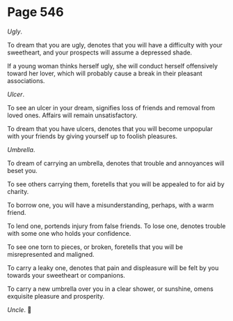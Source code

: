 # Page 546
_Ugly_.


To dream that you are ugly, denotes that you will have a difficulty
with your sweetheart, and your prospects will assume a depressed shade.


If a young woman thinks herself ugly, she will conduct herself
offensively toward her lover, which will probably cause a break
in their pleasant associations.


_Ulcer_.


To see an ulcer in your dream, signifies loss of friends and removal
from loved ones. Affairs will remain unsatisfactory.


To dream that you have ulcers, denotes that you will become unpopular
with your friends by giving yourself up to foolish pleasures.


_Umbrella_.


To dream of carrying an umbrella, denotes that trouble and annoyances
will beset you.


To see others carrying them, foretells that you will be appealed
to for aid by charity.


To borrow one, you will have a misunderstanding, perhaps, with a warm friend.


To lend one, portends injury from false friends. To lose one,
denotes trouble with some one who holds your confidence.


To see one torn to pieces, or broken, foretells that you will
be misrepresented and maligned.


To carry a leaky one, denotes that pain and displeasure will be felt by you
towards your sweetheart or companions.


To carry a new umbrella over you in a clear shower, or sunshine,
omens exquisite pleasure and prosperity.


_Uncle_.
